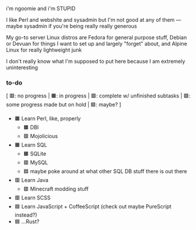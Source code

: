 i'm ngoomie and i'm STUPID

I like Perl and webshite and sysadmin but I'm not good at any of them — maybe sysadmin if you're being really really generous

My go-to server Linux distros are Fedora for general purpose stuff, Debian or Devuan for things I want to set up and largely "forget" about, and Alpine Linux for really lightweight junk

I don't really know what I'm supposed to put here because I am extremely uninteresting

### to-do
\[ 🟥: no progress | 🟧: in progress | 🟩: complete w/ unfinished subtasks | 🟪: some progress made but on hold | 🟦: maybe? \]

- 🟧 Learn Perl, like, properly
  - 🟧 DBI
  - 🟥 Mojolicious
- 🟧 Learn SQL
  - 🟧 SQLite
  - 🟥 MySQL
  - 🟦 maybe poke around at what other SQL DB stuff there is out there
- 🟥 Learn Java
  - 🟥 Minecraft modding stuff
- 🟥 Learn SCSS
- 🟦 Learn JavaScript + CoffeeScript (check out maybe PureScript instead?)
- 🟦 ...Rust?
